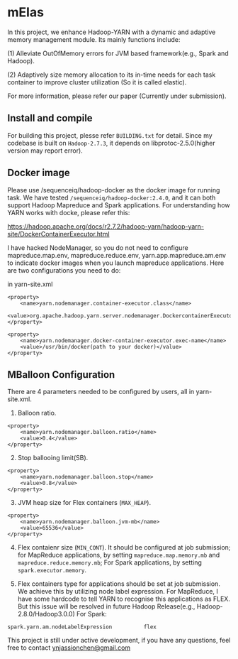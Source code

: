 # mElas

In this project, we enhance Hadoop-YARN with a dynamic and adaptive memory management module. Its mainly functions include:

(1) Alleviate OutOfMemory errors for JVM based framework(e.g., Spark and Hadoop).

(2) Adaptively size memory allocation to its in-time needs for each task container to improve cluster utilization (So it is called elastic).

For more information, please refer our paper (Currently under submission).

## Install and compile
For building this project, plesse refer `BUILDING.txt` for detail. Since my codebase is built on `Hadoop-2.7.3`, it depends on libprotoc-2.5.0(higher version may report error).

## Docker image
Please use /sequenceiq/hadoop-docker as the docker image for running task. We have tested `/sequenceiq/hadoop-docker:2.4.0`, and it can
both support Hadoop Mapreduce and Spark applications. For understanding how YARN works with docke, please refer this:

https://hadoop.apache.org/docs/r2.7.2/hadoop-yarn/hadoop-yarn-site/DockerContainerExecutor.html

I have hacked NodeManager, so you do not need to configure mapreduce.map.env, mapreduce.reduce.env, yarn.app.mapreduce.am.env
to indicate docker images when you launch mapreduce applications. Here are two configurations you need to do: 

in yarn-site.xml
```
<property>
    <name>yarn.nodemanager.container-executor.class</name>
    <value>org.apache.hadoop.yarn.server.nodemanager.DockercontainerExecutor</value>
</property>
````
````
<property>
    <name>yarn.nodemanager.docker-container-executor.exec-name</name>
    <value>/usr/bin/docker(path to your docker)</value>
</property>
````

## MBalloon Configuration
There are 4 parameters needed to be configured by users, all in yarn-site.xml.
1. Balloon ratio.
```
<property>
    <name>yarn.nodemanager.balloon.ratio</name>
    <value>0.4</value>
</property>

````
2. Stop ballooing limit(SB).
````
<property>
    <name>yarn.nodemanager.balloon.stop</name>
    <value>0.8</value>
</property>
````
3. JVM heap size for Flex containers (`MAX_HEAP`).
````
<property>
    <name>yarn.nodemanager.balloon.jvm-mb</name>
    <value>65536</value>
</property>
````

4. Flex contaienr size (`MIN_CONT`). It should be configured at job submission; for MapReduce applications, by setting 
`mapreduce.map.memory.mb` and `mapreduce.reduce.memory.mb`; For Spark applications, by setting `spark.executor.memory`. 

5. Flex containers type for applications should be set at job submission. We achieve this by utilizing node label expression. 
For MapReduce, I have some hardcode to tell YARN to recognise this applications as FLEX. But this issue will be
resolved in future Hadoop Release(e.g., Hadoop-2.8.0/Hadoop3.0.0) For Spark:
````
spark.yarn.am.nodeLabelExpression          flex 
````

This project is still under active development, if you have any questions, feel free to contact ynjassionchen@gmail.com

